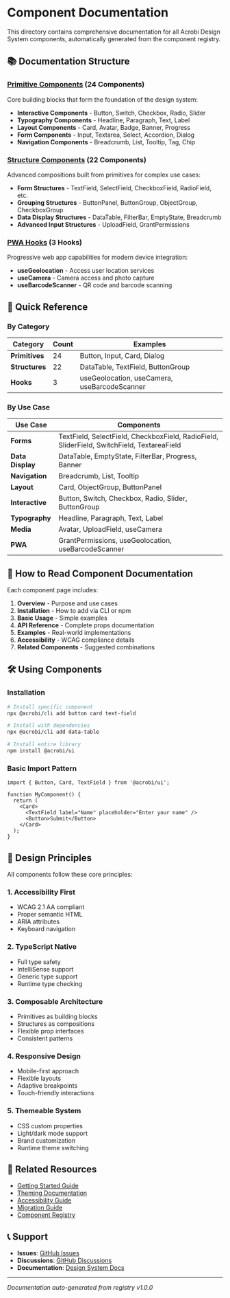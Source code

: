 # Component Documentation

This directory contains comprehensive documentation for all Acrobi Design System components, automatically generated from the component registry.

## 📚 Documentation Structure

### [Primitive Components](./primitives/) (24 Components)
Core building blocks that form the foundation of the design system:

- **Interactive Components** - Button, Switch, Checkbox, Radio, Slider
- **Typography Components** - Headline, Paragraph, Text, Label
- **Layout Components** - Card, Avatar, Badge, Banner, Progress
- **Form Components** - Input, Textarea, Select, Accordion, Dialog
- **Navigation Components** - Breadcrumb, List, Tooltip, Tag, Chip

### [Structure Components](./structures/) (22 Components)
Advanced compositions built from primitives for complex use cases:

- **Form Structures** - TextField, SelectField, CheckboxField, RadioField, etc.
- **Grouping Structures** - ButtonPanel, ButtonGroup, ObjectGroup, CheckboxGroup
- **Data Display Structures** - DataTable, FilterBar, EmptyState, Breadcrumb
- **Advanced Input Structures** - UploadField, GrantPermissions

### [PWA Hooks](./hooks/) (3 Hooks)
Progressive web app capabilities for modern device integration:

- **useGeolocation** - Access user location services
- **useCamera** - Camera access and photo capture
- **useBarcodeScanner** - QR code and barcode scanning

## 🎯 Quick Reference

### By Category

| Category | Count | Examples |
|----------|-------|----------|
| **Primitives** | 24 | Button, Input, Card, Dialog |
| **Structures** | 22 | DataTable, TextField, ButtonGroup |
| **Hooks** | 3 | useGeolocation, useCamera, useBarcodeScanner |

### By Use Case

| Use Case | Components |
|----------|------------|
| **Forms** | TextField, SelectField, CheckboxField, RadioField, SliderField, SwitchField, TextareaField |
| **Data Display** | DataTable, EmptyState, FilterBar, Progress, Banner |
| **Navigation** | Breadcrumb, List, Tooltip |
| **Layout** | Card, ObjectGroup, ButtonPanel |
| **Interactive** | Button, Switch, Checkbox, Radio, Slider, ButtonGroup |
| **Typography** | Headline, Paragraph, Text, Label |
| **Media** | Avatar, UploadField, useCamera |
| **PWA** | GrantPermissions, useGeolocation, useBarcodeScanner |

## 📖 How to Read Component Documentation

Each component page includes:

1. **Overview** - Purpose and use cases
2. **Installation** - How to add via CLI or npm
3. **Basic Usage** - Simple examples
4. **API Reference** - Complete props documentation
5. **Examples** - Real-world implementations
6. **Accessibility** - WCAG compliance details
7. **Related Components** - Suggested combinations

## 🛠️ Using Components

### Installation

```bash
# Install specific component
npx @acrobi/cli add button card text-field

# Install with dependencies
npx @acrobi/cli add data-table

# Install entire library
npm install @acrobi/ui
```

### Basic Import Pattern

```tsx
import { Button, Card, TextField } from '@acrobi/ui';

function MyComponent() {
  return (
    <Card>
      <TextField label="Name" placeholder="Enter your name" />
      <Button>Submit</Button>
    </Card>
  );
}
```

## 🎨 Design Principles

All components follow these core principles:

### 1. **Accessibility First**
- WCAG 2.1 AA compliant
- Proper semantic HTML
- ARIA attributes
- Keyboard navigation

### 2. **TypeScript Native**
- Full type safety
- IntelliSense support
- Generic type support
- Runtime type checking

### 3. **Composable Architecture**
- Primitives as building blocks
- Structures as compositions
- Flexible prop interfaces
- Consistent patterns

### 4. **Responsive Design**
- Mobile-first approach
- Flexible layouts
- Adaptive breakpoints
- Touch-friendly interactions

### 5. **Themeable System**
- CSS custom properties
- Light/dark mode support
- Brand customization
- Runtime theme switching

## 🔗 Related Resources

- [Getting Started Guide](../getting-started.md)
- [Theming Documentation](../theming.md)
- [Accessibility Guide](../accessibility.md)
- [Migration Guide](../migration.md)
- [Component Registry](../../packages/ui/registry.json)

## 📞 Support

- **Issues**: [GitHub Issues](https://github.com/acrobi/design-system/issues)
- **Discussions**: [GitHub Discussions](https://github.com/acrobi/design-system/discussions)
- **Documentation**: [Design System Docs](../)

---

*Documentation auto-generated from registry v1.0.0*